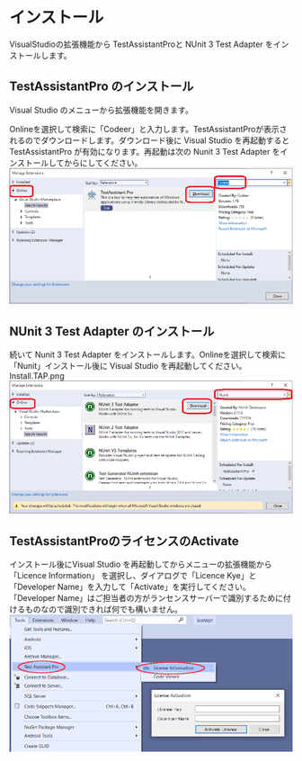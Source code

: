 # インストール
VisualStudioの拡張機能から TestAssistantProと NUnit 3 Test Adapter をインストールします。

## TestAssistantPro のインストール
Visual Studio のメニューから拡張機能を開きます。

Onlineを選択して検索に「Codeer」と入力します。TestAssistantProが表示されるのでダウンロードします。ダウンロード後に Visual Studio を再起動すると TestAssistantPro が有効になります。再起動は次の Nunit 3 Test Adapter をインストールしてからにしてください。
![Install.TAP.png](Img/Install.TAP.png)

## NUnit 3 Test Adapter のインストール
続いて Nunit 3 Test Adapter をインストールします。Onlineを選択して検索に「Nunit」インストール後に Visual Studio を再起動してください。 
Install.TAP.png
![Install.TAP.png](Img/Install.Nunit.png)

## TestAssistantProのライセンスのActivate
インストール後にVisual Studio を再起動してからメニューの拡張機能から 「Licence Information」 を選択し、ダイアログで「Licence Kye」と「Developer Name」を入力して「Activate」を実行してください。
「Developer Name」はご担当者の方がランセンスサーバーで識別するために付けるものなので識別できれば何でも構いません。
![LicenceActivate.png](Img/LicenceActivate.png)

